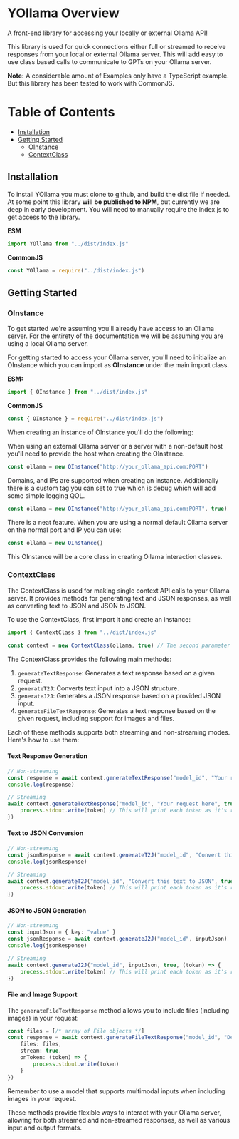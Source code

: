 # YOllama Overview
A front-end library for accessing your locally or external Ollama API!

This library is used for quick connections either full or streamed to receive responses from your local or external Ollama server.
This will add easy to use class based calls to communicate to GPTs on your Ollama server.

**Note:** A considerable amount of Examples only have a TypeScript example. But this library has been tested to work with CommonJS.

# Table of Contents
- [Installation](#installation)
- [Getting Started](#getting-started)
  - [OInstance](#oinstance)
  - [ContextClass](#contextclass)

## Installation
To install YOllama you must clone to github, and build the dist file if needed. At some point this library **will be published to NPM**,
but currently we are deep in early development. You will need to manually require the index.js to get access to the library.

**ESM**
```ts
import YOllama from "../dist/index.js"
```

**CommonJS**
```js
const YOllama = require("../dist/index.js")
```

## Getting Started

### OInstance

To get started we're assuming you'll already have access to an Ollama server. For the entirety of the documentation we will be assuming
you are using a local Ollama server.

For getting started to access your Ollama server, you'll need to initialize an OInstance which you can import as **OInstance** under the main import class.

**ESM:**
```ts
import { OInstance } from "../dist/index.js"
```

**CommonJS**
```js
const { OInstance } = require("../dist/index.js")
```

When creating an instance of OInstance you'll do the following:

When using an external Ollama server or a server with a non-default host you'll need to provide the host when creating the OInstance.
```ts
const ollama = new OInstance("http://your_ollama_api.com:PORT")
```
Domains, and IPs are supported when creating an instance.
Additionally there is a custom tag you can set to true which is debug which will add some simple logging QOL.
```ts
const ollama = new OInstance("http://your_ollama_api.com:PORT", true)
```

There is a neat feature. When you are using a normal default Ollama server on the normal port and IP you can use:
```ts
const ollama = new OInstance()
```

This OInstance will be a core class in creating Ollama interaction classes.

### ContextClass

The ContextClass is used for making single context API calls to your Ollama server. It provides methods for generating text and JSON responses, as well as converting text to JSON and JSON to JSON.

To use the ContextClass, first import it and create an instance:

```ts
import { ContextClass } from "../dist/index.js"

const context = new ContextClass(ollama, true) // The second parameter enables debug mode
```

The ContextClass provides the following main methods:

1. `generateTextResponse`: Generates a text response based on a given request.
2. `generateT2J`: Converts text input into a JSON structure.
3. `generateJ2J`: Generates a JSON response based on a provided JSON input.
4. `generateFileTextResponse`: Generates a text response based on the given request, including support for images and files.

Each of these methods supports both streaming and non-streaming modes. Here's how to use them:

#### Text Response Generation

```ts
// Non-streaming
const response = await context.generateTextResponse("model_id", "Your request here")
console.log(response)

// Streaming
await context.generateTextResponse("model_id", "Your request here", true, (token) => {
    process.stdout.write(token) // This will print each token as it's received
})
```

#### Text to JSON Conversion

```ts
// Non-streaming
const jsonResponse = await context.generateT2J("model_id", "Convert this text to JSON")
console.log(jsonResponse)

// Streaming
await context.generateT2J("model_id", "Convert this text to JSON", true, (token) => {
    process.stdout.write(token) // This will print each token as it's received
})
```

#### JSON to JSON Generation

```ts
// Non-streaming
const inputJson = { key: "value" }
const jsonResponse = await context.generateJ2J("model_id", inputJson)
console.log(jsonResponse)

// Streaming
await context.generateJ2J("model_id", inputJson, true, (token) => {
    process.stdout.write(token) // This will print each token as it's received
})
```

#### File and Image Support

The `generateFileTextResponse` method allows you to include files (including images) in your request:

```ts
const files = [/* array of File objects */]
const response = await context.generateFileTextResponse("model_id", "Describe these images", {
    files: files,
    stream: true,
    onToken: (token) => {
        process.stdout.write(token)
    }
})
```

Remember to use a model that supports multimodal inputs when including images in your request.

These methods provide flexible ways to interact with your Ollama server, allowing for both streamed and non-streamed responses, as well as various input and output formats.